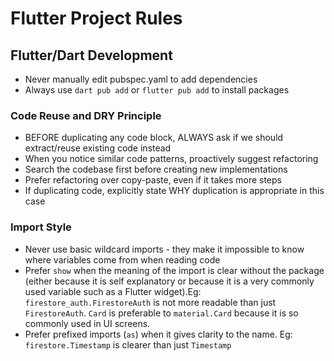 # Flutter Project Rules

## Flutter/Dart Development

- Never manually edit pubspec.yaml to add dependencies
- Always use `dart pub add` or `flutter pub add` to install packages

### Code Reuse and DRY Principle

- BEFORE duplicating any code block, ALWAYS ask if we should extract/reuse existing code instead
- When you notice similar code patterns, proactively suggest refactoring
- Search the codebase first before creating new implementations
- Prefer refactoring over copy-paste, even if it takes more steps
- If duplicating code, explicitly state WHY duplication is appropriate in this case

### Import Style

- Never use basic wildcard imports - they make it impossible to know where variables come from when reading code
- Prefer `show` when the meaning of the import is clear without the package (either because it is self explanatory or because it is a very commonly used variable such as a Flutter widget).Eg: `firestore_auth.FirestoreAuth` is not more readable than just `FirestoreAuth`. `Card` is preferable to `material.Card` because it is so commonly used in UI screens.
- Prefer prefixed imports (`as`) when it gives clarity to the name. Eg: `firestore.Timestamp` is clearer than just `Timestamp`
